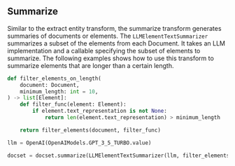 ## Summarize
Similar to the extract entity transform, the summarize transform generates summaries of documents or elements. The ``LLMElementTextSummarizer`` summarizes a subset of the elements from each Document. It takes an LLM implementation and a callable specifying the subset of elements to summarize. The following examples shows how to use this transform to summarize elements that are longer than a certain length.

```python
def filter_elements_on_length(
    document: Document,
    minimum_length: int = 10,
) -> list[Element]:
    def filter_func(element: Element):
        if element.text_representation is not None:
            return len(element.text_representation) > minimum_length

    return filter_elements(document, filter_func)

llm = OpenAI(OpenAIModels.GPT_3_5_TURBO.value)

docset = docset.summarize(LLMElementTextSummarizer(llm, filter_elements_on_length))
```
